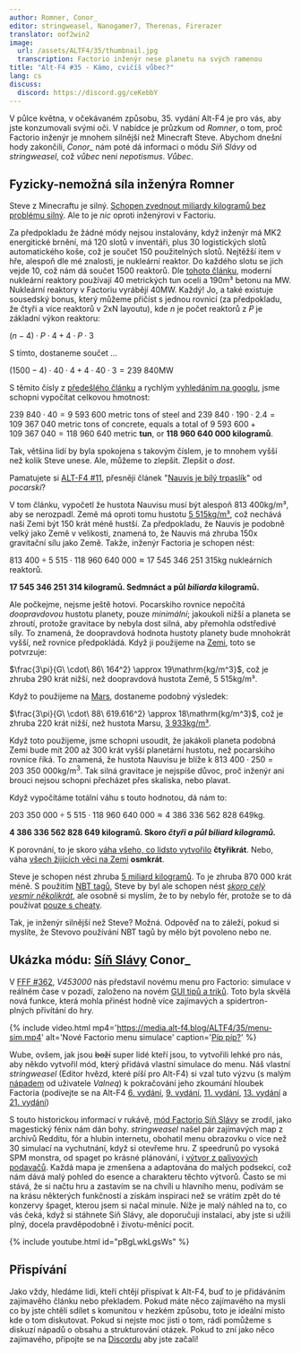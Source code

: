 ```yaml
---
author: Romner, Conor_
editor: stringweasel, Nanogamer7, Therenas, Firerazer
translator: oof2win2
image:
  url: /assets/ALTF4/35/thumbnail.jpg
  transcription: Factorio inženýr nese planetu na svých ramenou
title: "Alt-F4 #35 - Kámo, cvičíš vůbec?"
lang: cs
discuss:
  discord: https://discord.gg/ceKebbY
---
```


V půlce května, v očekávaném způsobu, 35. vydání Alt-F4 je pro vás, aby jste konzumovali svými oči. V nabídce je průzkum od *Romner*, o tom, proč Factorio inženýr je mnohem silnější než Minecraft Steve. Abychom dnešní hody zakončili, *Conor_* nám poté dá informaci o módu *Síň Slávy* od *stringweasel*, což *vůbec* není *nepotismus*. *Vůbec*.

## Fyzicky-nemožná síla inženýra <author>Romner</author>

Steve z Minecraftu je silný. [Schopen zvednout miliardy kilogramů bez problému silný](https://www.reddit.com/r/Minecraft/comments/jmz6lz/actualized_maximum_weight_that_steve_can_hold/). Ale to je *nic* oproti inženýrovi v Factoriu.

Za předpokladu že žádné módy nejsou instalovány, když inženýr má MK2 energitické brnění, má 120 slotů v inventáři, plus 30 logistických slotů automatického koše, což je součet 150 použitelných slotů. Nejtěžší item v hře, alespoň dle mé znalosti, je nukleární reaktor. Do každého slotu se jich vejde 10, což nám dá součet 1500 reaktorů. Dle [tohoto článku](https://www.nextbigfuture.com/2007/07/constructing-lot-of-nuclear-power.html), moderní nukleární reaktory používají 40 metrických tun oceli a 190m³ betonu na MW. Nukleární reaktory v Factoriu vyrábějí 40MW. Každý! Jo, a také existuje sousedský bonus, který můžeme přičíst s jednou rovnicí (za předpokladu, že čtyři a více reaktorů v 2xN layoutu), kde $n$ je počet reaktorů z $P$ je základní výkon reaktoru:

$(n - 4) \cdot P \cdot 4 + 4 \cdot P \cdot 3$

S tímto, dostaneme součet ...

$(1500 - 4) \cdot 40 \cdot 4 + 4 \cdot 40 \cdot 3 = 239\ 840\mathrm{MW}$

S těmito čísly z [předešlého článku](https://www.nextbigfuture.com/2007/07/constructing-lot-of-nuclear-power.html) a rychlým [vyhledáním na googlu](https://www.google.com/search?q=concrete+density+kg%2Fm3), jsme schopni vypočítat celkovou hmotnost:

$239\ 840 \cdot 40 = 9\ 593\ 600$ metric tons of steel and
$239\ 840 \cdot 190 \cdot 2.4 = 109\ 367\ 040$ metric tons of concrete, equals a total of
$9\ 593\ 600 + 109\ 367\ 040 = 118\ 960\ 640$ metric **tun**, or **118 960 640 000 kilogramů**.

Tak, většina lidí by byla spokojena s takovým číslem, je to mnohem vyšší než kolik Steve unese. Ale, můžeme to zlepšit. Zlepšit o *dost*.

Pamatujete si [ALT-F4 #11](https://alt-f4.blog/cs/ALTF4-11/), přesněji článek "[Nauvis je bílý trpaslík](https://alt-f4.blog/../../../../assets/GLOBAL/css/spidertron.css/ALTF4-11/#nauvis-is-a-white-dwarf)" od *pocarski*?

V tom článku, vypočetl že hustota Nauvisu musí být alespoň 813 400kg/m³, aby se nerozpadl. Země má oproti tomu hustotu [5 515kg/m³](https://en.wikipedia.org/wiki/Earth_mass#:~:text=average%20density%20of%205515%20kg.m%E2%88%923), což nechává naši Zemi být 150 krát méně hustší. Za předpokladu, že Nauvis je podobně velký jako Země v velikosti, znamená to, že Nauvis má zhruba 150x gravitační sílu jako Země. Takže, inženýr Factoria je schopen nést:

$813\ 400 \div 5\ 515 \cdot  118\ 960\ 640\ 000 \approx 17\ 545\ 346\ 251\ 315\mathrm{kg}$ nukleárních reaktorů.

**17 545 346 251 314 kilogramů.
Sedmnáct a půl *biliarda* kilogramů.**

Ale počkejme, nejsme ještě hotovi. Pocarskiho rovnice nepočítá *doopravdovou* hustotu planety, pouze *minimální*; jakoukoli nižší a planeta se zhroutí, protože gravitace by nebyla dost silná, aby přemohla odstředivé síly. To znamená, že doopravdová hodnota hustoty planety bude mnohokrát vyšší, než rovnice předpokládá. Když ji použijeme na [Zemi](https://www.google.com/search?q=earth+rotational+period+in+seconds), toto se potvrzuje:

$\frac{3\pi}{G\ \cdot\ 86\ 164^2} \approx 19\mathrm{kg/m^3}$, což je zhruba 290 krát nižší, než doopravdová hustota Země, 5 515kg/m³.

Když to použijeme na [Mars](https://www.google.com/search?q=mars+rotational+period+in+seconds), dostaneme podobný výsledek:

$\frac{3\pi}{G\ \cdot\ 88\ 619.616^2} \approx 18\mathrm{kg/m^3}$, což je zhruba 220 krát nižší, než hustota Marsu, [3 933kg/m³](https://nssdc.gsfc.nasa.gov/planetary/factsheet/marsfact.html#:~:text=3933).

Když toto použijeme, jsme schopni usoudit, že jakákoli planeta podobná Zemi bude mít 200 až 300 krát vyšší planetární hustotu, než pocarskiho rovnice říká. To znamená, že hustota Nauvisu je blíže k $813\ 400 \cdot 250 = 203\ 350\ 000\mathrm{kg/m^3.}$ Tak silná gravitace je nejspíše důvoc, proč inženýr ani brouci nejsou schopni přecházet přes skaliska, nebo plavat.

Když vypočítáme totální váhu s touto hodnotou, dá nám to:

$203\ 350\ 000 \div 5\ 515 \cdot 118\ 960\ 640\ 000 \approx 4\ 386\ 336\ 562\ 828\ 649\mathrm{kg.}$

**4 386 336 562 828 649 kilogramů.
Skoro *čtyři a půl biliard kilogramů.***

K porovnání, to je skoro [váha všeho, co lidsto vytvořilo](https://www.nationalgeographic.com/environment/article/human-made-materials-now-equal-weight-of-all-life-on-earth) **čtyřikrát**. Nebo, váha [všech žijících věci na Zemi](https://en.wikipedia.org/wiki/Biomass_(ecology)#:~:text=The%20total%20live%20biomass%20on%20Earth%20is%20about%20550%E2%80%93560%20billion%20tonnes) **osmkrát**.

Steve je schopen nést zhruba [5 miliard kilogramů](https://www.reddit.com/r/Minecraft/comments/jmz6lz/actualized_maximum_weight_that_steve_can_hold/). To je zhruba 870 000 krát méně. S použitím [NBT tagů](https://minecraft.fandom.com/wiki/NBT_format), Steve by byl ale schopen nést [*skoro celý vesmír několikrát*](https://qr.ae/pGt554), ale osobně si myslím, že to by nebylo fér, protože se to dá používat [pouze s cheaty](https://minecraft.fandom.com/wiki/Tutorials/Command_NBT_tags).

Tak, je inženýr silnější než Steve? Možná. Odpověď na to záleží, pokud si myslíte, že Stevovo používání NBT tagů by mělo být povoleno nebo ne.

## Ukázka módu: [Síň Slávy](https://mods.factorio.com/mod/HallOfFame) <author>Conor_</author>

V [FFF #362](https://factorio.com/blog/post/fff-362), *V453000* nás představil novému menu pro Factorio: simulace v reálném čase v pozadí, založeno na novém [GUI tipů a triků](https://www.factorio.com/blog/post/fff-361). Toto byla skvělá nová funkce, která mohla přinést hodně více zajímavých a spidertron-plných přivítání do hry.

{% include video.html mp4='https://media.alt-f4.blog/ALTF4/35/menu-sim.mp4' alt='Nové Factorio menu simulace' caption='<a href="https://mods.factorio.com/mod/bumble-bots">Píp píp?</a>' %}

Wube, ovšem, jak jsou ~~boží~~ super lidé kteří jsou, to vytvořili lehké pro nás, aby někdo vytvořil mód, který přidává vlastní simulace do menu. Náš vlastní *stringweasel* (Editor hvězd, které píší pro Alt-F4) si vzal tuto výzvu (s malým [nápadem](https://forums.factorio.com/viewtopic.php?p=520268#p520268) od uživatele *Valneq*) k pokračování jeho zkoumání hloubek Factoria (podívejte se na Alt-F4 [6. vydání](https://alt-f4.blog/ALTF4-6/#nauvis-archives-how-far-weve-come-stringweasel), [9. vydání](https://alt-f4.blog/ALTF4-9/#nauvis-archives-factorio-jargon-stringweasel), [11. vydání](https://alt-f4.blog/ALTF4-11/#nauvis-archives-outdated-techniques-stringweasel), [13. vydání](https://alt-f4.blog/ALTF4-13/#nauvis-archives-one-rocket-defence-per-minute-stringweasel) a [21. vydání](https://alt-f4.blog/ALTF4-21/#nauvis-archives-from-mod-to-vanilla-stringweasel))

S touto historickou informací v rukávě, [mód Factorio Síň Slávy](https://mods.factorio.com/mod/HallOfFame) se zrodil, jako magestický fénix nám dán bohy. *stringweasel* našel pár zajímavých map z archivů Redditu, fór a hlubin internetu, obohatil menu obrazovku o více než 30 simulací na vychutnání, když si otevřeme hru. Z speedrunů po vysoká SPM monstra, od spaget po krásné plánování, i [výtvor z palivových podavačů](https://alt-f4.blog/ALTF4-8/#i-love-factorio-because-of-burner-inserters-goose). Každá mapa je zmenšena a adaptována do malých podsekcí, což nám dává malý pohled do esence a charakteru těchto výtvorů. Často se mi stává, že si načtu hru a zastavím se na chvíli u hlavního menu, podívám se na krásu některých funkčností a získám inspiraci než se vrátím zpět do té konzervy špaget, kterou jsem si načal minule. Níže je malý náhled na to, co vás čeká, když si stáhnete Síň Slávy, ale doporučuji instalaci, aby jste si užili plný, docela pravděpodobně i životu-měnící pocit.

{% include youtube.html id="pBgLwkLgsWs" %}

## Přispívání

Jako vždy, hledáme lidi, kteří chtějí přispívat k Alt-F4, buď to je přidáváním zajímavěho článku nebo překladem. Pokud máte něco zajímavého na mysli co by jste chtěli sdílet s komunitou v hezkém způsobu, toto je ideální místo kde o tom diskutovat. Pokud si nejste moc jisti o tom, rádi pomůžeme s diskuzí nápadů o obsahu a strukturování otázek. Pokud to zní jako něco zajímavého, připojte se na [Discordu](https://discord.gg/nxnCFkb) aby jste začali!